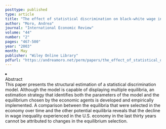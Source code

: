 ```yaml
---
posttype: published
type: article
title: "The effect of statistical discrimination on black-white wage inequality: estimating a model with multiple equilibria"
author: "Moro, Andrea"
journal: "International Economic Review"
volume: "44"
number: "2"
pages: "467-500"
year: "2003"
month: May
publisher: "Wiley Online Library"
pdfurl: "https://andreamoro.net/perm/papers/the_effect_of_statistical_discrimination_on_black-white_wage_inequality.pdf"
---
```

<li class='acc_hide'> <div class="title">Abstract</div>
This paper presents the structural estimation of a statistical discrimination
model. Although the model is capable of displaying multiple equilibria, an estimation
strategy that identifies both the parameters of the model and the equilibrium chosen
by the economic agents is developed and empirically implemented. A comparison between
the equilibria that were selected in the economy over time and the other potential
equilibria reveals that the decline in wage inequality experienced in the U.S. economy
in the last thirty years cannot be attributed to changes in the equilibrium selection.
</li>
